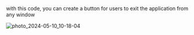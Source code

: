 with this code, you can create a button for users to exit the application from any window

![photo_2024-05-10_10-18-04](https://github.com/Javokhir-Ach1lov/Exit_the_application/assets/119587948/8160d784-392d-40bb-82a2-c97c738053af)
